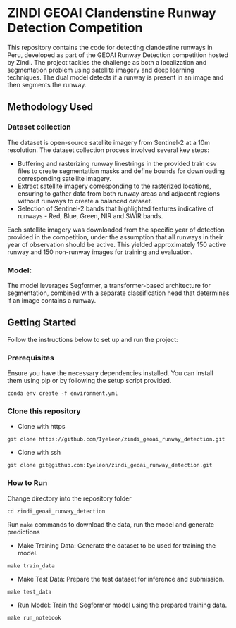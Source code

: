# ZINDI GEOAI Clandenstine Runway Detection Competition
This repository contains the code for detecting clandestine runways in Peru, developed as part of the GEOAI Runway Detection competition hosted by Zindi. 
The project tackles the challenge as both a localization and segmentation problem using satellite imagery and deep learning techniques. 
The dual model detects if a runway is present in an image and then segments the runway. 


## Methodology Used
### Dataset collection
The dataset is open-source satellite imagery from Sentinel-2 at a 10m resolution. The dataset collection process involved several key steps:
- Buffering and rasterizing runway linestrings in the provided train csv files to create segmentation masks and define bounds for downloading corresponding satellite imagery.
- Extract satellite imagery corresponding to the rasterized locations, ensuring to gather data from both runway areas and adjacent regions without runways to create a balanced dataset.
- Selection of Sentinel-2 bands that highlighted features indicative of runways - Red, Blue, Green, NIR and SWIR bands.  

Each satellite imagery was downloaded from the specific year of detection provided in the competition, under the assumption that all runways in their year of observation should be active. 
This yielded approximately 150 active runway and 150 non-runway images for training and evaluation. 

### Model:
The model leverages Segformer, a transformer-based architecture for segmentation, combined with a separate classification head that determines if an image contains a runway.

## Getting Started
Follow the instructions below to set up and run the project:
### Prerequisites
Ensure you have the necessary dependencies installed. You can install them using pip or by following the setup script provided.
```
conda env create -f environment.yml
```

### Clone this repository
- Clone with https
```
git clone https://github.com/Iyeleon/zindi_geoai_runway_detection.git
```
- Clone with ssh
```
git clone git@github.com:Iyeleon/zindi_geoai_runway_detection.git
```

### How to Run
Change directory into the repository folder
```
cd zindi_geoai_runway_detection
```

Run `make` commands to download the data, run the model and generate predictions
- Make Training Data: Generate the dataset to be used for training the model.
```
make train_data
```
- Make Test Data: Prepare the test dataset for inference and submission.
```
make test_data
```
- Run Model: Train the Segformer model using the prepared training data.
```
make run_notebook
```
